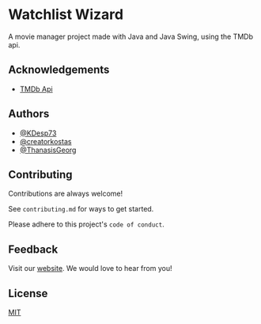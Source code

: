 
# Watchlist Wizard

A movie manager project made with Java and Java Swing, using the TMDb api.




## Acknowledgements

 - [TMDb Api](https://www.themoviedb.org/)



## Authors

- [@KDesp73](https://www.github.com/KDesp73)
- [@creatorkostas](https://www.github.com/creatorkostas)
- [@ThanasisGeorg](https://www.github.com/ThanasisGeorg)


## Contributing

Contributions are always welcome!

See `contributing.md` for ways to get started.

Please adhere to this project's `code of conduct`.


## Feedback

Visit our [website](https://dmg-techlabs.github.io/Movie-Manager-Website/report-issues.html). We would love to hear from you!


## License

[MIT](https://github.com/DMG-TechLabs/Movie-Manager/blob/main/LICENSE)


